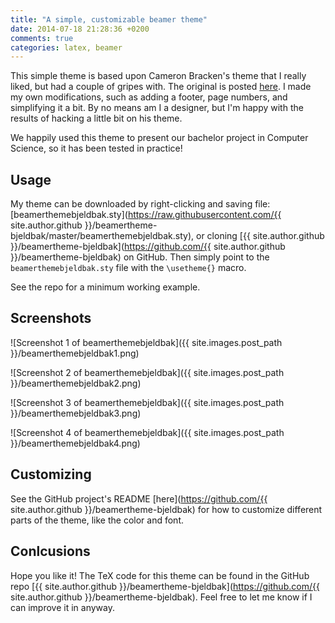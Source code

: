 ```yaml
---
title: "A simple, customizable beamer theme"
date: 2014-07-18 21:28:36 +0200
comments: true
categories: latex, beamer
---
```


This simple theme is based upon Cameron Bracken's theme that I really liked, but had a couple of gripes with. The original is posted [here](http://cameron.bracken.bz/beamer-template). I made my own modifications, such as adding a footer, page numbers, and simplifying it a bit. By no means am I a designer, but I'm happy with the results of hacking a little bit on his theme.

We happily used this theme to present our bachelor project in Computer Science, so it has been tested in practice!

## Usage
My theme can be downloaded by right-clicking and saving file: [beamerthemebjeldbak.sty](https://raw.githubusercontent.com/{{ site.author.github }}/beamertheme-bjeldbak/master/beamerthemebjeldbak.sty), or cloning [{{ site.author.github }}/beamertheme-bjeldbak](https://github.com/{{ site.author.github }}/beamertheme-bjeldbak) on GitHub. Then simply point to the ``beamerthemebjeldbak.sty`` file with the ``\usetheme{}`` macro.

See the repo for a minimum working example.

## Screenshots
![Screenshot 1 of beamerthemebjeldbak]({{ site.images.post_path }}/beamerthemebjeldbak1.png)

![Screenshot 2 of beamerthemebjeldbak]({{ site.images.post_path }}/beamerthemebjeldbak2.png)

![Screenshot 3 of beamerthemebjeldbak]({{ site.images.post_path }}/beamerthemebjeldbak3.png)

![Screenshot 4 of beamerthemebjeldbak]({{ site.images.post_path }}/beamerthemebjeldbak4.png)

## Customizing
See the GitHub project's README [here](https://github.com/{{ site.author.github }}/beamertheme-bjeldbak) for how to customize different parts of the theme, like the color and font.

## Conlcusions
Hope you like it! The TeX code for this theme can be found in the GitHub repo [{{ site.author.github }}/beamertheme-bjeldbak](https://github.com/{{ site.author.github }}/beamertheme-bjeldbak). Feel free to let me know if I can improve it in anyway.
